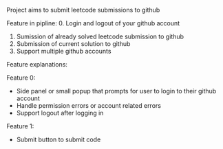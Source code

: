 Project aims to submit leetcode submissions to github

Feature in pipline:
0. Login and logout of your github account
1. Sumission of already solved leetcode submission to github
2. Submission of current solution to github
3. Support multiple github accounts

Feature explanations:

Feature 0:
- Side panel or small popup that prompts for user to login to their github account
- Handle permission errors or account related errors
- Support logout after logging in

Feature 1:
- Submit button to submit code